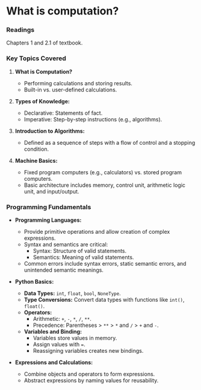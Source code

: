 # What is computation?

### Readings
Chapters 1 and 2.1 of textbook.

### Key Topics Covered
1. **What is Computation?**
   - Performing calculations and storing results.
   - Built-in vs. user-defined calculations.
2. **Types of Knowledge:**
   - Declarative: Statements of fact.
   - Imperative: Step-by-step instructions (e.g., algorithms).

3. **Introduction to Algorithms:**
   - Defined as a sequence of steps with a flow of control and a stopping condition.

4. **Machine Basics:**
   - Fixed program computers (e.g., calculators) vs. stored program computers.
   - Basic architecture includes memory, control unit, arithmetic logic unit, and input/output.

### Programming Fundamentals
- **Programming Languages:**
  - Provide primitive operations and allow creation of complex expressions.
  - Syntax and semantics are critical:
    - Syntax: Structure of valid statements.
    - Semantics: Meaning of valid statements.
  - Common errors include syntax errors, static semantic errors, and unintended semantic meanings.

- **Python Basics:**
  - **Data Types:** `int`, `float`, `bool`, `NoneType`.
  - **Type Conversions:** Convert data types with functions like `int()`, `float()`.
  - **Operators:**
    - Arithmetic: `+`, `-`, `*`, `/`, `**`.
    - Precedence: Parentheses > `**` > `*` and `/` > `+` and `-`.
  - **Variables and Binding:**
    - Variables store values in memory.
    - Assign values with `=`.
    - Reassigning variables creates new bindings.

- **Expressions and Calculations:**
  - Combine objects and operators to form expressions.
  - Abstract expressions by naming values for reusability.